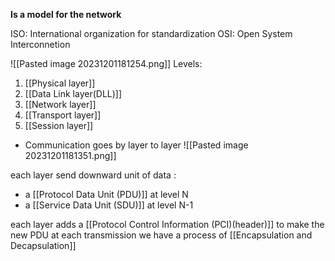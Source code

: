 **Is a model for the network**

ISO: International organization for standardization 
OSI: Open System Interconnetion


![[Pasted image 20231201181254.png]]
Levels:
 1. [[Physical layer]]
 2. [[Data Link layer(DLL)]]
 3. [[Network layer]] 
 4. [[Transport layer]]
 5. [[Session layer]]
 


- Communication goes by layer to layer
![[Pasted image 20231201181351.png]]

each layer send downward unit of data : 
- a [[Protocol Data Unit (PDU)]]  at level N
- a [[Service Data Unit (SDU)]] at level N-1

each layer adds a [[Protocol Control Information (PCI)(header)]] to make the new PDU
at each transmission we have a process of [[Encapsulation and Decapsulation]]





